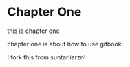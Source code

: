 # Chapter One

this is chapter one

chapter one is about how to use gitbook.

I fork this from suntarliarzn!